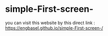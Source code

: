 # simple-First-screen-
you can visit this website by this direct link : https://engbasel.github.io/simple-First-screen-/
